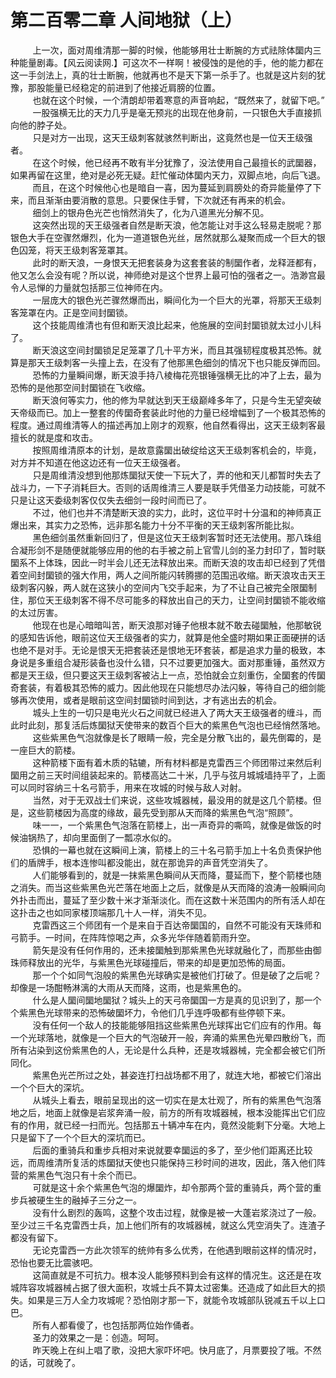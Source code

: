 <h1>第二百零二章 人间地狱（上）</h1>
<div id="content">&nbsp&nbsp&nbsp&nbsp&nbsp&nbsp&nbsp&nbsp
 上一次，面对周维清那一脚的时候，他能够用壮士断腕的方式祛除体圞内三种能量剧毒。【风云阅读网.】可这次不一样啊！被侵蚀的是他的手，他的能力都在这一手剑法上，真的壮士断腕，他就再也不是天下第一杀手了。也就是这片刻的犹豫，那股能量已经稳定的前进到了他接近肩膀的位置。
 <br/>&nbsp&nbsp&nbsp&nbsp&nbsp&nbsp&nbsp&nbsp
 也就在这个时候，一个清朗却带着寒意的声音响起，“既然来了，就留下吧。”
 <br/>&nbsp&nbsp&nbsp&nbsp&nbsp&nbsp&nbsp&nbsp
 一股强横无比的天力几乎是毫无预兆的出现在他身前，一只银色大手直接抓向他的脖子处。
 <br/>&nbsp&nbsp&nbsp&nbsp&nbsp&nbsp&nbsp&nbsp
 只是对方一出现，这天王级刺客就骇然判断出，这竟然也是一位天王级强者。
 <br/>&nbsp&nbsp&nbsp&nbsp&nbsp&nbsp&nbsp&nbsp
 在这个时候，他已经再不敢有半分犹豫了，没法使用自己最擅长的武圞器，如果再留在这里，绝对是必死无疑。赶忙催动体圞内天力，双脚点地，向后飞退。
 <br/>&nbsp&nbsp&nbsp&nbsp&nbsp&nbsp&nbsp&nbsp
 而且，在这个时候他心也是暗自一喜，因为蔓延到肩膀处的奇异能量停了下来，而且渐渐由要消散的意思。只要保住手臂，下次就还有再来的机会。
 <br/>&nbsp&nbsp&nbsp&nbsp&nbsp&nbsp&nbsp&nbsp
 细剑上的银舟色光芒也悄然消失了，化为八道黑光分解不见。
 <br/>&nbsp&nbsp&nbsp&nbsp&nbsp&nbsp&nbsp&nbsp
 这突然出现的天王级强者自然是断天浪，他怎能让对手这么轻易走脱呢？那银色大手在空骤然爆烈，化为一道道银色光丝，居然就那么凝聚而成一个巨大的银色囚笼，将天王级刺客笼罩其。
 <br/>&nbsp&nbsp&nbsp&nbsp&nbsp&nbsp&nbsp&nbsp
 此时的断天浪，一身恨天无把套装身为这套套装的制圞作者，龙释涯都有，他又怎么会没有呢？所以说，神师绝对是这个世界上最可怕的强者之一。浩渺宫最令人忌惮的力量就包括那三位神师在内。
 <br/>&nbsp&nbsp&nbsp&nbsp&nbsp&nbsp&nbsp&nbsp
 一层庞大的银色光芒骤然爆而出，瞬间化为一个巨大的光罩，将那天王级刺客笼罩在内。正是空间封圞锁。
 <br/>&nbsp&nbsp&nbsp&nbsp&nbsp&nbsp&nbsp&nbsp
 这个技能周维清也有但和断天浪比起来，他施展的空间封圞锁就太过小儿科了。
 <br/>&nbsp&nbsp&nbsp&nbsp&nbsp&nbsp&nbsp&nbsp
 断天浪这空间封圞锁足足笼罩了几十平方米，而且其强韧程度极其恐怖。就算是那天王级刺客一头撞上去，在没有了他那黑色细剑的情况下也只能反弹而回。
 <br/>&nbsp&nbsp&nbsp&nbsp&nbsp&nbsp&nbsp&nbsp
 恐怖的力量瞬间爆，断天浪手持八棱梅花亮银锤强横无比的冲了上去，最为恐怖的是他那空间封圞锁在飞收缩。
 <br/>&nbsp&nbsp&nbsp&nbsp&nbsp&nbsp&nbsp&nbsp
 断天浪何等实力，他的修为早就达到天王级巅峰多年了，只是今生无望突破天帝级而已。加上一整套的传圞奇套装此时他的力量已经增幅到了一个极其恐怖的程度。通过周维清等人的描述再加上刚才的观察，他自然看得出，这天王级刺客最擅长的就是度和攻击。
 <br/>&nbsp&nbsp&nbsp&nbsp&nbsp&nbsp&nbsp&nbsp
 按照周维清原本的计划，是故意露圞出破绽给这天王级刺客机会的，毕竟，对方并不知道在他这边还有一位天王级强者。
 <br/>&nbsp&nbsp&nbsp&nbsp&nbsp&nbsp&nbsp&nbsp
 只是周维清没想到他那炼圞狱天使一下玩大了，弄的他和天儿都暂时失去了战斗力，一下子消耗巨大。否则的话周维清三人要是联手凭借圣力动技能，可就不只是让这天委级刺客仅仅失去细剑一段时间而已了。
 <br/>&nbsp&nbsp&nbsp&nbsp&nbsp&nbsp&nbsp&nbsp
 不过，他们也并不清楚断天浪的实力，此时，这位平时十分温和的神师真正爆出来，其实力之恐怖，远非那名能力十分不平衡的天王级刺客所能比拟。
 <br/>&nbsp&nbsp&nbsp&nbsp&nbsp&nbsp&nbsp&nbsp
 黑色细剑虽然重新回归了，但是这位天王级刺客暂时还无法使用。那八珠组合凝形剑不是随便就能够应用的他的右手被之前上官雪儿剑的圣力封印了，暂时联圞系不上体珠，因此一时半会儿还无法释放出来。而断天浪的攻击却已经到了凭借着空间封圞锁的强大作用，两人之间所能闪转腾挪的范围迅收缩。断天浪攻击天王级刺客闪躲，两人就在这狭小的空间内飞交手起来，为了不让自己被完全限圞制住，那位天王级刺客不得不尽可能多的释放出自己的天力，让空间封圞锁不能收缩的太过厉害。
 <br/>&nbsp&nbsp&nbsp&nbsp&nbsp&nbsp&nbsp&nbsp
 他现在也是心暗暗叫苦，断天浪那对锤子他根本就不敢去碰圞触，他那敏锐的感知告诉他，眼前这位天王级强者的实力，就算是他全盛时期如果正面硬拼的话也绝不是对手。无论是恨天无把套装还是恨地无环套装，都是追求力量的极致，本身说是多重组合凝形装备也没什么错，只不过要更加强大。面对那重锤，虽然双方都是天王级，但只要这天王级刺客被沾上一点，恐怕就会立刻重伤，全圞套的传圞奇套装，有着极其恐怖的威力。因此他现在只能想尽办法闪躲，等待自己的细剑能够再次使用，或者是眼前这空间封圞锁时间到达，才有逃出去的机会。
 <br/>&nbsp&nbsp&nbsp&nbsp&nbsp&nbsp&nbsp&nbsp
 城头上生的一切只是电光火石之间就已经进入了两大天王级强者的缠斗，而此时此刻，那复活后炼圞狱天使带来的数百个巨大的紫黑色气泡也已经悄然落地。
 <br/>&nbsp&nbsp&nbsp&nbsp&nbsp&nbsp&nbsp&nbsp
 这些紫黑色气泡就像是长了眼睛一般，完全是分散飞出的，最先倒霉的，是一座巨大的箭楼。
 <br/>&nbsp&nbsp&nbsp&nbsp&nbsp&nbsp&nbsp&nbsp
 这种箭楼下面有着木质的轱辘，所有材料都是克雷西三个师团带过来然后利圞用之前三天时间组装起来的。箭楼高达二十米，几乎与弦月城城墙持平了，上面可以同时容纳三十名弓箭手，用来在攻城的时候与敌人对射。
 <br/>&nbsp&nbsp&nbsp&nbsp&nbsp&nbsp&nbsp&nbsp
 当然，对于无双战士们来说，这些攻城器械，最没用的就是这几个箭楼。但是，这些箭楼因为高度的缘故，最先受到那从天而降的紫黑色气泡“照顾”。
 <br/>&nbsp&nbsp&nbsp&nbsp&nbsp&nbsp&nbsp&nbsp
 味一一，一个紫黑色气泡落在箭楼上，出一声奇异的嘶鸣，就像是做饭的时候油锅热了，却向里面倒了一瓢凉水似的。
 <br/>&nbsp&nbsp&nbsp&nbsp&nbsp&nbsp&nbsp&nbsp
 恐惧的一幕也就在这瞬间上演，箭楼上的三十名弓箭手加上十名负责保护他们的盾牌手，根本连惨叫都没能出，就在那诡异的声音凭空消失了。
 <br/>&nbsp&nbsp&nbsp&nbsp&nbsp&nbsp&nbsp&nbsp
 人们能够看到的，就是一抹紫黑色瞬间从天而降，蔓延而下，整个箭楼也随之消失。而当这些紫黑色光芒落在地面上之后，就像是从天而降的浪涛一般瞬间向外扑击而出，蔓延了至少数十米才渐渐淡化。而在这数十米范围内的所有活人却在这扑击之也如同家楼顶端那几十人一样，消失不见。
 <br/>&nbsp&nbsp&nbsp&nbsp&nbsp&nbsp&nbsp&nbsp
 克雷西这三个师团有一个是来自于百达帝圞国的，自然不可能没有天珠师和弓箭手。一时间，在阵阵惊喝之声，众多光华伴随着箭雨升空。
 <br/>&nbsp&nbsp&nbsp&nbsp&nbsp&nbsp&nbsp&nbsp
 箭矢是没有任何作用的，还未接圞触到那紫黑色光球就融化了，而那些由御珠师释放出的光华，与紫黑色光球碰撞后，带来的却是更加恐怖的局面。
 <br/>&nbsp&nbsp&nbsp&nbsp&nbsp&nbsp&nbsp&nbsp
 那一个个如同气泡般的紫黑色光球确实是被他们打破了。但是破了之后呢？却像是一场酣畅淋漓的大雨从天而降，这雨，也是紫黑色的。
 <br/>&nbsp&nbsp&nbsp&nbsp&nbsp&nbsp&nbsp&nbsp
 什么是人圞间圞地圞狱？城头上的天弓帝圞国一方是真的见识到了，那一个个紫黑色光球带来的恐怖破圞坏力，令他们几乎连呼吸都有些停顿下来。
 <br/>&nbsp&nbsp&nbsp&nbsp&nbsp&nbsp&nbsp&nbsp
 没有任何一个敌人的技能能够阻挡这些紫黑色光球挥出它们应有的作用。每一个光球落地，就像是一个巨大的气泡破开一般，奔涌的紫黑色光晕四散纷飞，而所有沾染到这份紫黑色的人，无论是什么兵种，还是攻城器械，完全都会被它们所同化。
 <br/>&nbsp&nbsp&nbsp&nbsp&nbsp&nbsp&nbsp&nbsp
 紫黑色光芒所过之处，甚姿连打扫战场都不用了，就连大地，都被它们溶出一个个巨大的深坑。
 <br/>&nbsp&nbsp&nbsp&nbsp&nbsp&nbsp&nbsp&nbsp
 从城头上看去，眼前呈现出的这一切实在是太壮观了，所有的紫黑色气泡落地之后，地面上就像是岩浆奔涌一般，前方的所有攻城器械，根本没能挥出它们应有的作用，就已经一扫而光。包括那五十辆冲车在内，竟然没能剩下分毫。大地上只是留下了一个个巨大的深坑而已。
 <br/>&nbsp&nbsp&nbsp&nbsp&nbsp&nbsp&nbsp&nbsp
 后面的重骑兵和重步兵相对来说就要幸圞运的多了，至少他们距离还比较远，而周维清所复活的炼圞狱天使也只能保持三秒时间的进攻，因此，落入他们阵营的紫黑色气泡只有十余个而已。
 <br/>&nbsp&nbsp&nbsp&nbsp&nbsp&nbsp&nbsp&nbsp
 可就是这十余个紫黑色气泡的爆圞炸，却令那两个营的重骑兵，两个营的重步兵被硬生生的融掉子三分之一。
 <br/>&nbsp&nbsp&nbsp&nbsp&nbsp&nbsp&nbsp&nbsp
 没有什么剧烈的轰鸣，这整个攻击过程，就像是被一大蓬岩浆浇过了一般。至少过三千名克雷西士兵，加上他们所有的攻城器械，就这么凭空消失了。连渣子都没有留下。
 <br/>&nbsp&nbsp&nbsp&nbsp&nbsp&nbsp&nbsp&nbsp
 无论克雷西一方此次领军的统帅有多么优秀，在他遇到眼前这样的情况时，恐怡也要无比震骇吧。
 <br/>&nbsp&nbsp&nbsp&nbsp&nbsp&nbsp&nbsp&nbsp
 这简直就是不可抗力。根本没人能够预料到会有这样的情况生。这还是在攻城阵容攻城器械占据了很大面积，攻城士兵不算太过密集。还造成了如此巨大的损失。如果是三万人全力攻城呢？恐怕刚才那一下，就能令攻城部队锐减五千以上口巴。
 <br/>&nbsp&nbsp&nbsp&nbsp&nbsp&nbsp&nbsp&nbsp
 所有人都看傻了，也包括那两位始作俑者。
 <br/>&nbsp&nbsp&nbsp&nbsp&nbsp&nbsp&nbsp&nbsp
 圣力的效果之一是：创造。呵呵。
 <br/>&nbsp&nbsp&nbsp&nbsp&nbsp&nbsp&nbsp&nbsp
 昨天晚上在纠上唱了歌，没把大家吓坏吧。快月底了，月票要投了哦。不然的话，可就晚了。
 <br/>&nbsp&nbsp&nbsp&nbsp&nbsp&nbsp&nbsp&nbsp
 <br/>&nbsp&nbsp&nbsp&nbsp&nbsp&nbsp&nbsp&nbsp
</div>
